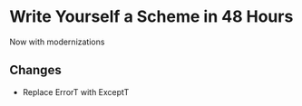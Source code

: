 # Write Yourself a Scheme in 48 Hours
Now with modernizations

## Changes
- Replace ErrorT with ExceptT
